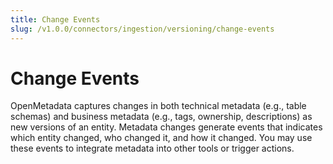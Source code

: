 ```yaml
---
title: Change Events
slug: /v1.0.0/connectors/ingestion/versioning/change-events
---
```


# Change Events
OpenMetadata captures changes in both technical metadata (e.g., table schemas) and business metadata (e.g., tags, ownership, descriptions) as new versions of an entity. Metadata changes generate events that indicates which entity changed, who changed it, and how it changed. You may use these events to integrate metadata into other tools or trigger actions.
